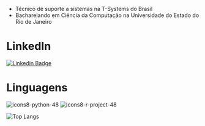 - Técnico de suporte a sistemas na T-Systems do Brasil
- Bacharelando em Ciência da Computação na Universidade do Estado do Rio de Janeiro

# LinkedIn
[![Linkedin Badge](https://img.shields.io/badge/Linkedin-323330?style=for-the-badge&logo=linkedin&logoColor=blue)](https://www.linkedin.com/in/rafaelmanteigabalbino/&target="_blank")

# Linguagens
![icons8-python-48](https://user-images.githubusercontent.com/25599308/219158898-43964b1f-e7b9-479c-9d42-551d5b244e28.png)
![icons8-r-project-48](https://user-images.githubusercontent.com/25599308/219160932-e07da749-8620-4abb-9c80-f2bb6f39b230.png)

![Top Langs](https://github-readme-stats.vercel.app/api/top-langs/?username=fael0306&layout=compact)
